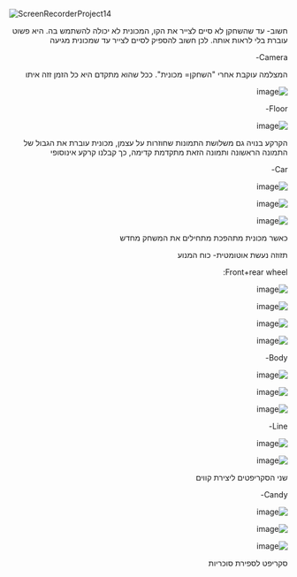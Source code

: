 ![ScreenRecorderProject14](https://user-images.githubusercontent.com/30858011/102941327-1d88a680-44bb-11eb-9941-77a4b4458e90.gif)


<div dir='rtl' lang='he'>
חשוב- עד שהשחקן לא סיים לצייר את הקו, המכונית לא יכולה להשתמש בה. היא פשוט עוברת בלי לראות אותה. לכן חשוב להספיק לסיים לצייר עד שמכונית מגיעה
  
  Camera-
  
 
המצלמה עוקבת אחרי "השחקן= מכונית". ככל שהוא מתקדם היא כל הזמן זזה איתו

![image](https://user-images.githubusercontent.com/30858011/100729566-98d1cd80-33d1-11eb-9b65-51a5efb08cc4.png)

Floor-

![image](https://user-images.githubusercontent.com/30858011/100730678-06cac480-33d3-11eb-9173-d0a6c38985d4.png)

הקרקע בנויה גם משלושת התמונות שחוזרות על עצמן, מכונית עוברת את הגבול של התמונה הראשונה ותמונה הזאת מתקדמת קדימה, כך קבלנו קרקע אינוסופי

  Car-
  
 ![image](https://user-images.githubusercontent.com/30858011/102941865-77d63700-44bc-11eb-8218-db67d7161399.png)
  
  
![image](https://user-images.githubusercontent.com/30858011/102941922-92a8ab80-44bc-11eb-9213-a6f74240bd57.png)

![image](https://user-images.githubusercontent.com/30858011/102942781-eb794380-44be-11eb-878c-ed3a881ef94b.png)

כאשר מכונית מתהפכת מתחילים את המשחק מחדש

תזוזה נעשת אוטומטית- כוח המנוע

Front+rear wheel:

![image](https://user-images.githubusercontent.com/30858011/102941973-c388e080-44bc-11eb-912d-4d01570d6b40.png)

![image](https://user-images.githubusercontent.com/30858011/102941997-d56a8380-44bc-11eb-8ca6-3ccb3635032a.png)

![image](https://user-images.githubusercontent.com/30858011/102942033-ec10da80-44bc-11eb-918d-a2ec3f77bab2.png)


![image](https://user-images.githubusercontent.com/30858011/102942075-0ba80300-44bd-11eb-9c73-ef276e65fd8f.png)

Body-

![image](https://user-images.githubusercontent.com/30858011/102942210-6c374000-44bd-11eb-9208-d0f6d91299f5.png)


![image](https://user-images.githubusercontent.com/30858011/102942257-853ff100-44bd-11eb-8a9c-aab9d07b223f.png)

![image](https://user-images.githubusercontent.com/30858011/102942287-9be64800-44bd-11eb-8ce1-9cf7092881f8.png)

Line-

![image](https://user-images.githubusercontent.com/30858011/102942334-c0dabb00-44bd-11eb-9d6f-4c8e5ea8bbf5.png)

![image](https://user-images.githubusercontent.com/30858011/102942366-d8b23f00-44bd-11eb-82f9-ece245e5de98.png)

שני הסקריפטים ליצירת קווים

Candy-

![image](https://user-images.githubusercontent.com/30858011/102942548-5413f080-44be-11eb-94c5-3a9c1d6da4df.png)

![image](https://user-images.githubusercontent.com/30858011/102942618-8887ac80-44be-11eb-9d47-0259becf41af.png)

![image](https://user-images.githubusercontent.com/30858011/102942659-a0f7c700-44be-11eb-85f1-2e184081a438.png)

סקריפט לספירת סוכריות


  </div>
